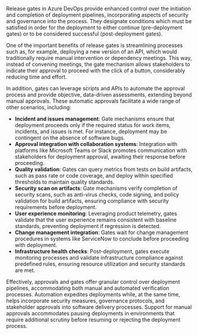 Release gates in Azure DevOps provide enhanced control over the initiation and completion of deployment pipelines, incorporating aspects of security and governance into the process. They designate conditions which must be satisfied in order for the deployment to either continue (pre-deployment gates) or to be considered successful (post-deployment gates).

One of the important benefits of release gates is streamlining processes such as, for example, deploying a new version of an API, which would traditionally require manual intervention or dependency meetings. This way, instead of convening meetings, the gate mechanism allows stakeholders to indicate their approval to proceed with the click of a button, considerably reducing time and effort.

In addition, gates can leverage scripts and APIs to automate the approval process and provide objective, data-driven assessments, extending beyond manual approvals. These automatic approvals facilitate a wide range of other scenarios, including:

 -  **Incident and issues management**: Gate mechanisms ensure that deployment proceeds only if the required status for work items, incidents, and issues is met. For instance, deployment may be contingent on the absence of software bugs.
 -  **Approval integration with collaboration systems**: Integration with platforms like Microsoft Teams or Slack promotes communication with stakeholders for deployment approval, awaiting their response before proceeding.
 -  **Quality validation**: Gates can query metrics from tests on build artifacts, such as pass rate or code coverage, and deploy within specified thresholds to maintain quality standards.
 -  **Security scan on artifacts**: Gate mechanisms verify completion of security scans, such as anti-virus checks, code signing, and policy validation for build artifacts, ensuring compliance with security requirements before deployment.
 -  **User experience monitoring**: Leveraging product telemetry, gates validate that the user experience remains consistent with baseline standards, preventing deployment if regression is detected.
 -  **Change management integration**: Gates wait for change management procedures in systems like ServiceNow to conclude before proceeding with deployment.
 -  **Infrastructure health checks**: Post-deployment, gates execute monitoring processes and validate infrastructure compliance against predefined rules, ensuring resource utilization and security standards are met.

Effectively, approvals and gates offer granular control over deployment pipelines, accommodating both manual and automated verification processes. Automation expedites deployments while, at the same time, helps incorporate security measures, governance protocols, and stakeholder approvals into software delivery processes. Support for manual approvals accommodates pausing deployments in environments that require additional scrutiny before resuming or rejecting the deployment process.<br>
